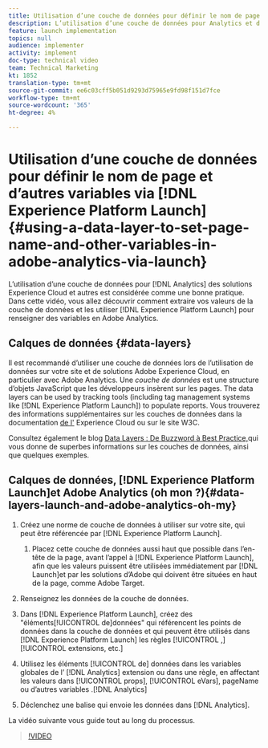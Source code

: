 ```yaml
---
title: Utilisation d’une couche de données pour définir le nom de page et d’autres variables en Adobe Analytics par lancement
description: L’utilisation d’une couche de données pour Analytics et d’autres solutions Experience Cloud est considérée comme une bonne pratique. Dans cette vidéo, vous allez découvrir comment extraire vos valeurs de la couche de données et les utiliser dans Lancer pour renseigner des variables en Adobe Analytics.
feature: launch implementation
topics: null
audience: implementer
activity: implement
doc-type: technical video
team: Technical Marketing
kt: 1852
translation-type: tm+mt
source-git-commit: ee6c03cff5b051d9293d75965e9fd98f151d7fce
workflow-type: tm+mt
source-wordcount: '365'
ht-degree: 4%

---
```



# Utilisation d’une couche de données pour définir le nom de page et d’autres variables via [!DNL Experience Platform Launch] {#using-a-data-layer-to-set-page-name-and-other-variables-in-adobe-analytics-via-launch}

L’utilisation d’une couche de données pour [!DNL Analytics] des solutions Experience Cloud et autres est considérée comme une bonne pratique. Dans cette vidéo, vous allez découvrir comment extraire vos valeurs de la couche de données et les utiliser [!DNL Experience Platform Launch] pour renseigner des variables en Adobe Analytics.

## Calques de données {#data-layers}

Il est recommandé d’utiliser une couche de données lors de l’utilisation de données sur votre site et de solutions Adobe Experience Cloud, en particulier avec Adobe Analytics. Une _couche de données_ est une structure d’objets JavaScript que les développeurs insèrent sur les pages. The data layers can be used by tracking tools (including tag management systems like [!DNL Experience Platform Launch]) to populate reports. Vous trouverez des informations supplémentaires sur les couches de données dans la documentation [de l&#39;](https://marketing.adobe.com/resources/help/en_US/sc/implement/ref-data-layer.html) Experience Cloud ou sur le site [](https://www.w3.org/)W3C.

Consultez également le blog [Data Layers : De Buzzword à Best Practice,](https://theblog.adobe.com/data-layers-buzzword-best-practice/)qui vous donne de superbes informations sur les couches de données, ainsi que quelques exemples.

## Calques de données, [!DNL Experience Platform Launch]et Adobe Analytics (oh mon ?){#data-layers-launch-and-adobe-analytics-oh-my}

1. Créez une norme de couche de données à utiliser sur votre site, qui peut être référencée par [!DNL Experience Platform Launch].

   1. Placez cette couche de données aussi haut que possible dans l’en-tête de la page, avant l’appel à [!DNL Experience Platform Launch], afin que les valeurs puissent être utilisées immédiatement par [!DNL Launch]et par les solutions d’Adobe qui doivent être situées en haut de la page, comme Adobe Target.

1. Renseignez les données de la couche de données.
1. Dans [!DNL Experience Platform Launch], créez des &quot;éléments[!UICONTROL de]données&quot; qui référencent les points de données dans la couche de données et qui peuvent être utilisés dans [!DNL Experience Platform Launch] les règles [!UICONTROL ,][!UICONTROL extensions, etc.]
1. Utilisez les éléments [!UICONTROL de] données dans les variables globales de l’ [!DNL Analytics] extension ou dans une règle, en affectant les valeurs dans [!UICONTROL props], [!UICONTROL eVars], pageName ou d’autres variables .[!DNL Analytics]
1. Déclenchez une balise qui envoie les données dans [!DNL Analytics].

La vidéo suivante vous guide tout au long du processus.

>[!VIDEO](https://video.tv.adobe.com/v/25899/?quality=12)
